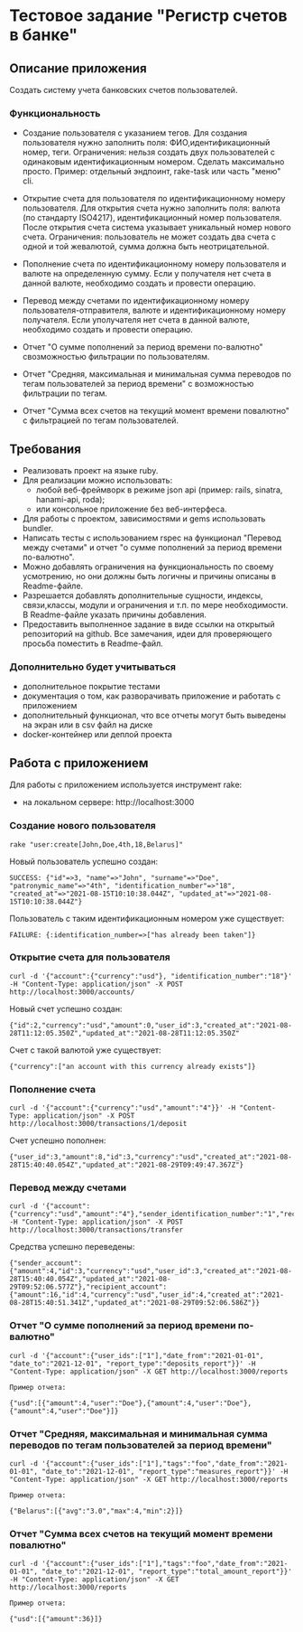 # Тестовое задание "Регистр счетов в банке"

## Описание приложения
Создать систему учета банковских счетов пользователей.

### Функциональность
* Создание пользователя с указанием тегов.
	Для создания пользователя нужно заполнить поля: ФИО,идентификационный номер, теги.
	Ограничения: нельзя создать двух пользователей с одинаковым идентификационным номером.
	Сделать максимально просто. Пример: отдельный эндпоинт, rake-task или часть "меню" cli.
	
* Открытие счета для пользователя по идентификационному номеру пользователя.
	Для открытия счета нужно заполнить поля: валюта (по стандарту ISO4217), идентификационный номер пользователя. После открытия счета система указывает уникальный номер нового счета.
	Ограничения: пользователь не может создать два счета с одной и той жевалютой, сумма должна быть неотрицательной.
* Пополнение счета по идентификационному номеру пользователя и валюте на определенную сумму. Если у получателя нет счета в данной валюте, необходимо создать и провести операцию.
* Перевод между счетами по идентификационному номеру пользователя-отправителя, валюте и идентификационному номеру получателя. Если уполучателя нет счета в данной валюте, необходимо создать и провести операцию.
* Отчет "О сумме пополнений за период времени по-валютно" свозможностью фильтрации по пользователям.
* Отчет "Средняя, максимальная и минимальная сумма переводов по тегам пользователей за период времени" с возможностью фильтрации по тегам.
* Отчет "Сумма всех счетов на текущий момент времени повалютно" с фильтрацией по тегам пользователей.

## Требования

* Реализовать проект на языке ruby.
* Для реализации можно использовать:
	* любой веб-фреймворк в режиме json api (пример: rails, sinatra, hanami-api, roda);
	* или консольное приложение без веб-интерфеса.
* Для работы с проектом, зависимостями и gems использовать bundler.
* Написать тесты с использованием rspec на функционал "Перевод между счетами" и отчет "о сумме пополнений за период времени по-валютно".
* Можно добавлять ограничения на функциональность по своему усмотрению, но они должны быть логичны и причины описаны в Readme-файле.
* Разрешается добавлять дополнительные сущности, индексы, связи,классы, модули и ограничения  и т.п. по мере необходимости. В Readme-файле указать причины добавления.
* Предоставить выполненное задание в виде ссылки на открытый репозиторий на github. Все замечания, идеи для проверяющего просьба поместить в Readme-файл.

### Дополнительно будет учитываться

* дополнительное покрытие тестами
* документация о том, как разворачивать приложение и работать с приложением 
* дополнительный функционал, что все отчеты могут быть выведены на экран или в csv файл на диске
* docker-контейнер или деплой проекта


## Работа с приложением

Для работы с приложением используется инструмент rake:
 * на локальном сервере: http://localhost:3000

### Создание нового пользователя

    rake "user:create[John,Doe,4th,18,Belarus]"

Новый пользователь успешно создан: 

    SUCCESS: {"id"=>3, "name"=>"John", "surname"=>"Doe", "patronymic_name"=>"4th", "identification_number"=>"18", "created_at"=>"2021-08-15T10:10:38.044Z", "updated_at"=>"2021-08-15T10:10:38.044Z"}

Пользователь с таким идентификационным номером уже существует:

    FAILURE: {:identification_number=>["has already been taken"]}

### Открытие счета для пользователя

    curl -d '{"account":{"currency":"usd"}, "identification_number":"18"}' -H "Content-Type: application/json" -X POST http://localhost:3000/accounts/

Новый счет успешно создан:

	{"id":2,"currency":"usd","amount":0,"user_id":3,"created_at":"2021-08-28T11:12:05.350Z","updated_at":"2021-08-28T11:12:05.350Z"

Счет с такой валютой уже существует:

	{"currency":["an account with this currency already exists"]}

### Пополнение счета
    
	curl -d '{"account":{"currency":"usd","amount":"4"}}' -H "Content-Type: application/json" -X POST http://localhost:3000/transactions/1/deposit

Счет успешно пополнен:

    {"user_id":3,"amount":8,"id":3,"currency":"usd","created_at":"2021-08-28T15:40:40.054Z","updated_at":"2021-08-29T09:49:47.367Z"}

### Перевод между счетами

    curl -d '{"account":{"currency":"usd","amount":"4"},"sender_identification_number":"1","recipient_identification_number":"2"}' -H "Content-Type: application/json" -X POST http://localhost:3000/transactions/transfer 
    
Средства успешно переведены:

	{"sender_account":{"amount":4,"id":3,"currency":"usd","user_id":3,"created_at":"2021-08-28T15:40:40.054Z","updated_at":"2021-08-29T09:52:06.577Z"},"recipient_account":{"amount":16,"id":4,"currency":"usd","user_id":4,"created_at":"2021-08-28T15:40:51.341Z","updated_at":"2021-08-29T09:52:06.586Z"}}

### Отчет "О сумме пополнений за период времени по-валютно"

	curl -d '{"account":{"user_ids":["1"],"date_from":"2021-01-01", "date_to":"2021-12-01", "report_type":"deposits_report"}}' -H "Content-Type: application/json" -X GET http://localhost:3000/reports

	Пример отчета: 

	{"usd":[{"amount":4,"user":"Doe"},{"amount":4,"user":"Doe"},{"amount":4,"user":"Doe"}]}


### Отчет "Средняя, максимальная и минимальная сумма переводов по тегам пользователей за период времени" 
    
	curl -d '{"account":{"user_ids":["1"],"tags":"foo","date_from":"2021-01-01", "date_to":"2021-12-01", "report_type":"measures_report"}}' -H "Content-Type: application/json" -X GET http://localhost:3000/reports

	Пример отчета:

	{"Belarus":[{"avg":"3.0","max":4,"min":2}]}

### Отчет "Сумма всех счетов на текущий момент времени повалютно"

    curl -d '{"account":{"user_ids":["1"],"tags":"foo","date_from":"2021-01-01", "date_to":"2021-12-01", "report_type":"total_amount_report"}}' -H "Content-Type: application/json" -X GET http://localhost:3000/reports

    Пример отчета:

	{"usd":[{"amount":36}]}